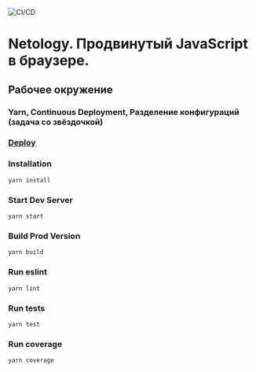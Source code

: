 ﻿![CI/CD](https://github.com/Sergey17777/AHJ_HW_1_env/workflows/CI/CD/badge.svg)

# Netology. Продвинутый JavaScript в браузере.

## Рабочее окружение

### Yarn, Continuous Deployment, Разделение конфигураций (задача со звёздочкой)

### [Deploy](https://Sergey17777.github.io/AHJ_HW_1_env/)

### Installation

```
yarn install
```

### Start Dev Server

```
yarn start
```

### Build Prod Version

```
yarn build
```

### Run eslint

```
yarn lint
```

### Run tests

```
yarn test
```

### Run coverage

```
yarn coverage
```
